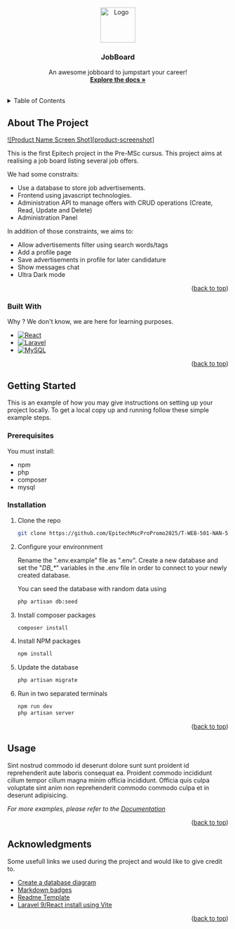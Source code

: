 <a name="readme-top"></a>


<!-- PROJECT LOGO -->
<br />
<div align="center">
  <a href="https://github.com/EpitechMscProPromo2025/T-WEB-501-NAN-5-1-jobboard-lisa.bourdon">
    <img src="images/logo.png" alt="Logo" width="80" height="80">
  </a>

  <h3 align="center">JobBoard</h3>

  <p align="center">
    An awesome jobboard to jumpstart your career!
    <br />
    <a href="https://github.com/EpitechMscProPromo2025/T-WEB-501-NAN-5-1-jobboard-lisa.bourdon"><strong>Explore the docs »</strong></a>
    <br />
    <br />
  </p>
</div>



<!-- TABLE OF CONTENTS -->
<details>
  <summary>Table of Contents</summary>
  <ol>
    <li>
      <a href="#about-the-project">About The Project</a>
      <ul>
        <li><a href="#built-with">Built With</a></li>
      </ul>
    </li>
    <li>
      <a href="#getting-started">Getting Started</a>
      <ul>
        <li><a href="#prerequisites">Prerequisites</a></li>
        <li><a href="#installation">Installation</a></li>
      </ul>
    </li>
    <li><a href="#usage">Usage</a></li>
    <li><a href="#acknowledgments">Acknowledgments</a></li>
  </ol>
</details>



<!-- ABOUT THE PROJECT -->
## About The Project

[![Product Name Screen Shot][product-screenshot]](https://example.com)

This is the first Epitech project in the Pre-MSc cursus. This project aims at realising a job board listing several job offers. 

We had some constraits:

* Use a database to store job advertisements.
* Frontend using javascript technologies.
* Administration API to manage offers with CRUD operations (Create, Read, Update and Delete)
* Administration Panel

In addition of those constraints, we aims to:
* Allow advertisements filter using search words/tags
* Add a profile page
* Save advertisements in profile for later candidature
* Show messages chat
* Ultra Dark mode


<p align="right">(<a href="#readme-top">back to top</a>)</p>

### Built With


Why ? We don't know, we are here for learning purposes.

* [![React][React.js]][React-url]
* [![Laravel][Laravel.com]][Laravel-url]
* [![MySQL][mysql.com]][mysql-url]


<p align="right">(<a href="#readme-top">back to top</a>)</p>



<!-- GETTING STARTED -->
## Getting Started

This is an example of how you may give instructions on setting up your project locally.
To get a local copy up and running follow these simple example steps.

### Prerequisites

You must install:

- npm
- php
- composer
- mysql

### Installation

1. Clone the repo
   ```sh
   git clone https://github.com/EpitechMscProPromo2025/T-WEB-501-NAN-5-1-jobboard-lisa.bourdon.git
   ```

2. Configure your environnment

   Rename the ".env.example" file as ".env". Create a new database and set the "*DB_\**" variables in the .env file in order to connect to your newly created database.
   
   You can seed the database with random data using
   ```sh
   php artisan db:seed
   ```

3. Install composer packages
   ```sh
   composer install
   ```

4. Install NPM packages
   ```sh
   npm install
   ```

5. Update the database
   ```sh
   php artisan migrate
   ```

6. Run in two separated terminals
   ```sh
   npm run dev
   php artisan server
   ```
<p align="right">(<a href="#readme-top">back to top</a>)</p>



<!-- USAGE EXAMPLES -->
## Usage

Sint nostrud commodo id deserunt dolore sunt sunt proident id reprehenderit aute laboris consequat ea. Proident commodo incididunt cillum tempor cillum magna minim officia incididunt. Officia quis culpa voluptate sint anim non reprehenderit commodo commodo culpa et in deserunt adipisicing.


_For more examples, please refer to the [Documentation](https://example.com)_

<p align="right">(<a href="#readme-top">back to top</a>)</p>


<!-- ACKNOWLEDGMENTS -->
## Acknowledgments


Some usefull links we used during the project and would like to give credit to.

* [Create a database diagram](https://dbdiagram.io/)
* [Markdown badges](https://github.com/Ileriayo/markdown-badges)
* [Readme Template](https://github.com/othneildrew/Best-README-Template)
* [Laravel 9/React install using Vite](https://larainfo.com/blogs/install-react-js-in-laravel-9-with-vite)

<p align="right">(<a href="#readme-top">back to top</a>)</p>



<!-- MARKDOWN LINKS & IMAGES -->
<!-- https://www.markdownguide.org/basic-syntax/#reference-style-links -->

[React.js]: https://img.shields.io/badge/React-20232A?style=for-the-badge&logo=react&logoColor=61DAFB
[React-url]: https://reactjs.org/
[Laravel.com]: https://img.shields.io/badge/laravel-%23FF2D20.svg?style=for-the-badge&logo=laravel&logoColor=white
[Laravel-url]: https://laravel.com 
[mysql.com]: https://img.shields.io/badge/mysql-%2300f.svg?style=for-the-badge&logo=mysql&logoColor=white
[mysql-url]: https://mysql.com 
